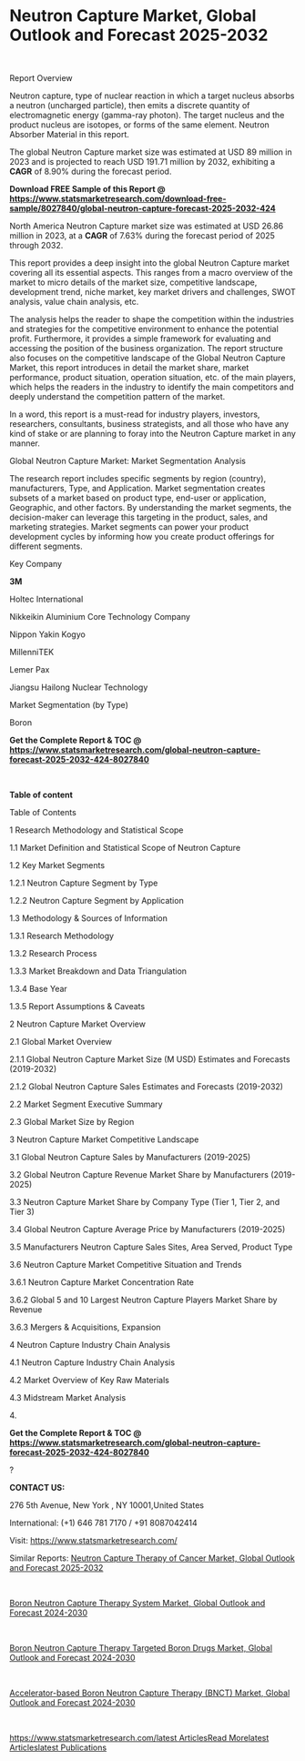 <h1>Neutron Capture Market, Global Outlook and Forecast 2025-2032</h1><br/><p>Report Overview</p>
 
 
 
 <p>Neutron capture, type of nuclear reaction in which a target nucleus absorbs a neutron (uncharged particle), then emits a discrete quantity of electromagnetic energy (gamma-ray photon). The target nucleus and the product nucleus are isotopes, or forms of the same element. Neutron Absorber Material in this report.</p>
 
 
 
 <p>The global Neutron Capture market size was estimated at USD 89 million in 2023 and is projected to reach USD 191.71 million by 2032, exhibiting a <strong>CAGR</strong> of 8.90% during the forecast period.</p>
 
 
 
 <p><strong>Download FREE Sample of this Report @ <a href="https://www.statsmarketresearch.com/download-free-sample/8027840/global-neutron-capture-forecast-2025-2032-424">https://www.statsmarketresearch.com/download-free-sample/8027840/global-neutron-capture-forecast-2025-2032-424</a></strong></p>
 
 
 
 <p>North America Neutron Capture market size was estimated at USD 26.86 million in 2023, at a <strong>CAGR</strong> of 7.63% during the forecast period of 2025 through 2032.</p>
 
 
 
 <p>This report provides a deep insight into the global Neutron Capture market covering all its essential aspects. This ranges from a macro overview of the market to micro details of the market size, competitive landscape, development trend, niche market, key market drivers and challenges, SWOT analysis, value chain analysis, etc.</p>
 
 
 
 <p>The analysis helps the reader to shape the competition within the industries and strategies for the competitive environment to enhance the potential profit. Furthermore, it provides a simple framework for evaluating and accessing the position of the business organization. The report structure also focuses on the competitive landscape of the Global Neutron Capture Market, this report introduces in detail the market share, market performance, product situation, operation situation, etc. of the main players, which helps the readers in the industry to identify the main competitors and deeply understand the competition pattern of the market.</p>
 
 
 
 <p>In a word, this report is a must-read for industry players, investors, researchers, consultants, business strategists, and all those who have any kind of stake or are planning to foray into the Neutron Capture market in any manner.</p>
 
 
 
 <p>Global Neutron Capture Market: Market Segmentation Analysis</p>
 
 
 
 <p>The research report includes specific segments by region (country), manufacturers, Type, and Application. Market segmentation creates subsets of a market based on product type, end-user or application, Geographic, and other factors. By understanding the market segments, the decision-maker can leverage this targeting in the product, sales, and marketing strategies. Market segments can power your product development cycles by informing how you create product offerings for different segments.</p>
 
 
 
 <p>Key Company</p>
 
 
 
 <p><strong>3M</strong></p>
 
 
 
 <p>Holtec International</p>
 
 
 
 <p>Nikkeikin Aluminium Core Technology Company</p>
 
 
 
 <p>Nippon Yakin Kogyo</p>
 
 
 
 <p>MillenniTEK</p>
 
 
 
 <p>Lemer Pax</p>
 
 
 
 <p>Jiangsu Hailong Nuclear Technology</p>
 
 
 
 <p>Market Segmentation (by Type)</p>
 
 
 
 <p>Boron</p>
 
 
 
 <div><b>Get the Complete Report & TOC @ <a href="https://www.statsmarketresearch.com/global-neutron-capture-forecast-2025-2032-424-8027840">https://www.statsmarketresearch.com/global-neutron-capture-forecast-2025-2032-424-8027840</a></b></div>
 
 
 
 <p><br />
 
 <b>Table of content</b></p>
 
 
 
 <p>Table of Contents<br />
 
 1 Research Methodology and Statistical Scope<br />
 
 1.1 Market Definition and Statistical Scope of Neutron Capture<br />
 
 1.2 Key Market Segments<br />
 
 1.2.1 Neutron Capture Segment by Type<br />
 
 1.2.2 Neutron Capture Segment by Application<br />
 
 1.3 Methodology & Sources of Information<br />
 
 1.3.1 Research Methodology<br />
 
 1.3.2 Research Process<br />
 
 1.3.3 Market Breakdown and Data Triangulation<br />
 
 1.3.4 Base Year<br />
 
 1.3.5 Report Assumptions & Caveats<br />
 
 2 Neutron Capture Market Overview<br />
 
 2.1 Global Market Overview<br />
 
 2.1.1 Global Neutron Capture Market Size (M USD) Estimates and Forecasts (2019-2032)<br />
 
 2.1.2 Global Neutron Capture Sales Estimates and Forecasts (2019-2032)<br />
 
 2.2 Market Segment Executive Summary<br />
 
 2.3 Global Market Size by Region<br />
 
 3 Neutron Capture Market Competitive Landscape<br />
 
 3.1 Global Neutron Capture Sales by Manufacturers (2019-2025)<br />
 
 3.2 Global Neutron Capture Revenue Market Share by Manufacturers (2019-2025)<br />
 
 3.3 Neutron Capture Market Share by Company Type (Tier 1, Tier 2, and Tier 3)<br />
 
 3.4 Global Neutron Capture Average Price by Manufacturers (2019-2025)<br />
 
 3.5 Manufacturers Neutron Capture Sales Sites, Area Served, Product Type<br />
 
 3.6 Neutron Capture Market Competitive Situation and Trends<br />
 
 3.6.1 Neutron Capture Market Concentration Rate<br />
 
 3.6.2 Global 5 and 10 Largest Neutron Capture Players Market Share by Revenue<br />
 
 3.6.3 Mergers & Acquisitions, Expansion<br />
 
 4 Neutron Capture Industry Chain Analysis<br />
 
 4.1 Neutron Capture Industry Chain Analysis<br />
 
 4.2 Market Overview of Key Raw Materials<br />
 
 4.3 Midstream Market Analysis<br />
 
 4.</p>
 
 
 
 <div><b>Get the Complete Report & TOC @ <a href="https://www.statsmarketresearch.com/global-neutron-capture-forecast-2025-2032-424-8027840">https://www.statsmarketresearch.com/global-neutron-capture-forecast-2025-2032-424-8027840</a></b></div>
 
 
 
 <p>? </p>
 
 
 
 <p><b>CONTACT US:</b><br />
 
 276 5th Avenue, New York , NY 10001,United States<br />
 
 International: (+1) 646 781 7170 / +91 8087042414<br />
 
 Visit: <a href="https://www.statsmarketresearch.com/">https://www.statsmarketresearch.com/</a><br />
 
 Similar Reports: <a href="https://www.statsmarketresearch.com/global-neutron-capture-forecast-2025-2032-424-8027840">Neutron Capture Therapy of Cancer Market, Global Outlook and Forecast 2025-2032</a><br />
 
 <br />
 
 <a href="https://www.statsmarketresearch.com/global-neutron-capture-forecast-2025-2032-424-8027840">Boron Neutron Capture Therapy System Market, Global Outlook and Forecast 2024-2030</a><br />
 
 <br />
 
 <a href="https://www.statsmarketresearch.com/global-neutron-capture-forecast-2025-2032-424-8027840">Boron Neutron Capture Therapy Targeted Boron Drugs Market, Global Outlook and Forecast 2024-2030</a><br />
 
 <br />
 
 <a href="https://www.statsmarketresearch.com/global-neutron-capture-forecast-2025-2032-424-8027840">Accelerator-based Boron Neutron Capture Therapy (BNCT) Market, Global Outlook and Forecast 2024-2030</a><br />
 
 <br />
 
 <a href="https://gyeongbokgung.com">https://www.statsmarketresearch.com/</a><a href="https://hallyeomaritime.com">latest Articles</a><a href="https://jingwansa.com">Read More</a><a href="https://nguoiviet.jp/">latest Articles</a><a href="https://www.intelmarketresearch.com/">latest Publications</a></p>